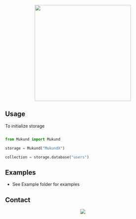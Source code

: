 <p align="center">
    <img src="https://te.legra.ph/file/ffdf379f4900afd32e518.jpg" width=312 height=312/>
    <br>
</p>

## Usage
To initialize storage 

```python 

from Mukund import Mukund 

storage = Mukund("MukundX")

collection = storage.database("users")
```

## Examples

- See Example folder for examples

## Contact

<p align="center">
  <a href="https://t.me/itzMukund"><img src="https://img.shields.io/badge/Telegram-8FBDD3?style=for-the-badge&logo=telegram&logoColor=white"></a>
</p>
